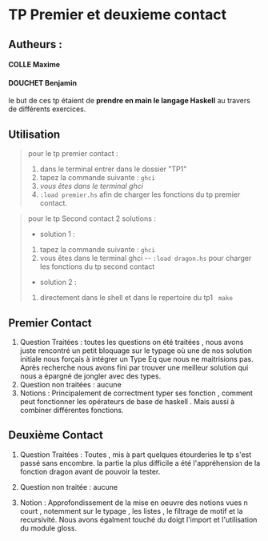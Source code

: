# TP Premier et deuxieme contact

## Autheurs : 
#### COLLE Maxime 
#### DOUCHET Benjamin

le but de ces tp étaient de **prendre en main le langage Haskell** au travers de différents exercices.

## Utilisation

> pour le tp premier contact :
> 1. dans le terminal entrer dans le dossier "TP1"
> 2. tapez la commande suivante : ```ghci``` 
> 3. *vous êtes dans le terminal ghci*
> 4. ```:load premier.hs``` afin de charger les fonctions du tp premier contact.

> pour le tp Second contact 2 solutions : 
> - solution 1 :
>  1.  tapez la commande suivante : ```ghci``` 
>  2. vous êtes dans le terminal ghci
-- ```:load dragon.hs``` pour charger les fonctions du tp second contact
> - solution 2 :
>  1. directement dans le shell et dans le repertoire du tp1
> ``` make```



## Premier Contact
1. Question Traitées :
toutes les questions on été traitées , nous avons juste rencontré un petit bloquage sur le typage où une de nos solution initiale nous forçais à intégrer un Type Eq que nous ne maitrisions pas. Après recherche nous avons fini par trouver une meilleur solution qui nous a épargné de jongler avec des  types.
2. Question non traitées : 
aucune
3. Notions : 
Principalement de correctment typer ses fonction , comment peut fonctionner les opérateurs de base de haskell . Mais aussi à combiner différentes fonctions.

## Deuxième Contact

1. Question Traitées : 
Toutes , mis à part quelques étourderies le tp s'est passé sans encombre. la partie la plus difficile a été l'appréhension de la fonction dragon avant de pouvoir la tester.

2. Question non traitée : 
aucune 

3. Notion : 
Approfondissement de la mise en oeuvre des notions vues n court , notemment sur le typage , les listes , le filtrage de motif et la recursivité. Nous avons égalment touché du doigt l'import et l'utilisation du module gloss.